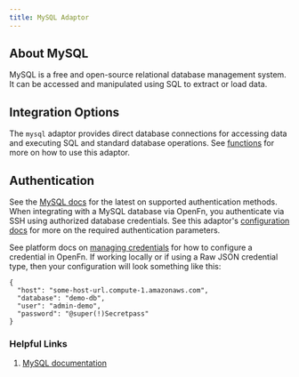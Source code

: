 ```yaml
---
title: MySQL Adaptor
---
```


## About MySQL

MySQL is a free and open-source relational database management system. It can be accessed and manipulated using SQL to extract or load data.

## Integration Options

The `mysql` adaptor provides direct database connections for accessing data and executing SQL and standard database operations. See [functions](/adaptors/packages/mysql-docs) for more on how to use this adaptor.


## Authentication

See the [MySQL docs](https://dev.mysql.com/doc/) for the latest on supported authentication methods. When integrating with a MySQL database via OpenFn, you authenticate via SSH using authorized database credentials. See this adaptor's [configuration docs](/adaptors/packages/mysql-configuration-schema) for more on the required authentication parameters.

See platform docs on [managing credentials](/documentation/manage-projects/manage-credentials) for how to configure a credential in OpenFn. If working locally or if using a Raw JSON credential type, then your configuration will look something like this:

```
{
  "host": "some-host-url.compute-1.amazonaws.com",
  "database": "demo-db",
  "user": "admin-demo",
  "password": "@super(!)Secretpass"
}
```

### Helpful Links

1. [MySQL documentation](https://dev.mysql.com/doc/)






